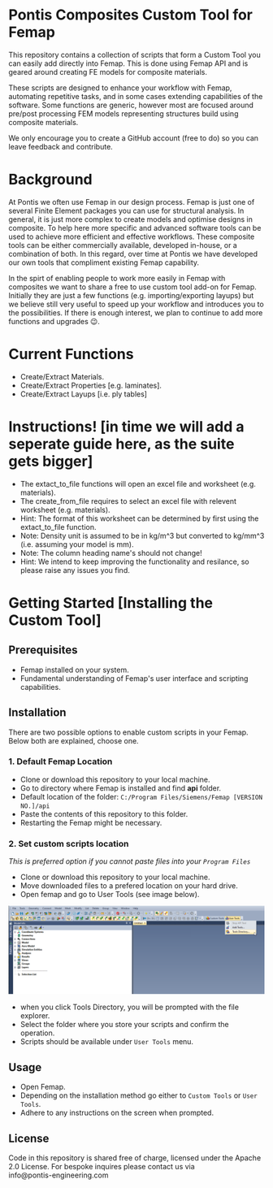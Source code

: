 # Pontis Composites Custom Tool for Femap

This repository contains a collection of scripts that form a Custom Tool you can easily add directly into Femap. This is done using Femap API and is geared around creating FE models for composite materials.

These scripts are designed to enhance your workflow with Femap, automating repetitive tasks, and in some cases extending capabilities of the software. Some functions are generic, however most are focused around pre/post processing FEM models representing structures build using composite materials.

We only encourage you to create a GitHub account (free to do) so you can leave feedback and contribute.

# Background
At Pontis we often use Femap in our design process. Femap is just one of several Finite Element packages you can use for structural analysis. In general, it is just more complex to create models and optimise designs in composite. To help here more specific and advanced software tools can be used to achieve more efficient and effective workflows. These composite tools can be either commercially available, developed in-house, or a combination of both.  In this regard, over time at Pontis we have developed our own tools that compliment existing Femap capability.

In the spirt of enabling people to work more easily in Femap with composites we want to share a free to use custom tool add-on for Femap. Initially they are just a few functions (e.g. importing/exporting layups) but we believe still very useful to speed up your workflow and introduces you to the possibilities. If there is enough interest, we plan to continue to add more functions and upgrades 😉.

# Current Functions
- Create/Extract Materials.
- Create/Extract Properties [e.g. laminates].
- Create/Extract Layups [i.e. ply tables]

# Instructions! [in time we will add a seperate guide here, as the suite gets bigger]
- The extact_to_file functions will open an excel file and worksheet (e.g. materials).
- The create_from_file requires to select an excel file with relevent worksheet (e.g. materials).
- Hint: The format of this worksheet can be determined by first using the extact_to_file function.
- Note: Density unit is assumed to be in kg/m^3 but converted to kg/mm^3 (i.e. assuming your model is mm).
- Note: The column heading name's should not change!
- Hint: We intend to keep improving the functionality and resilance, so please raise any issues you find.

# Getting Started [Installing the Custom Tool]

## Prerequisites
- Femap installed on your system.
- Fundamental understanding of Femap's user interface and scripting capabilities.

## Installation
There are two possible options to enable custom scripts in your Femap. Below both are explained, choose one.

### 1. Default Femap Location

- Clone or download this repository to your local machine.
- Go to directory where Femap is installed and find **api** folder.
- Default location of the folder: `C:/Program Files/Siemens/Femap [VERSION NO.]/api`
- Paste the contents of this repository to this folder.
- Restarting the Femap might be necessary.

### 2. Set custom scripts location

*This is preferred option if you cannot paste files into your `Program Files`*

- Clone or download this repository to your local machine.
- Move downloaded files to a prefered location on your hard drive.
- Open femap and go to User Tools (see image below).

![User Tools.png](assets%2FUser%20Tools.png)

- when you click Tools Directory, you will be prompted with the file explorer.
- Select the folder where you store your scripts and confirm the operation.
- Scripts should be available under `User Tools` menu.

## Usage
- Open Femap.
- Depending on the installation method go either to `Custom Tools` or `User Tools`.
- Adhere to any instructions on the screen when prompted.

## License
Code in this repository is shared free of charge, licensed under the Apache 2.0 License.
For bespoke inquires please contact us via <br>
info\@pontis-engineering.com
